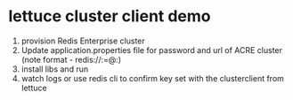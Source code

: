 # lettuce cluster client demo
1. provision Redis Enterprise cluster
2. Update application.properties file for password and url of ACRE cluster (note format - redis://:<password>=@<URL>:<port>)
3. install libs and run 
4. watch logs or use redis cli to confirm key set with the clusterclient from lettuce